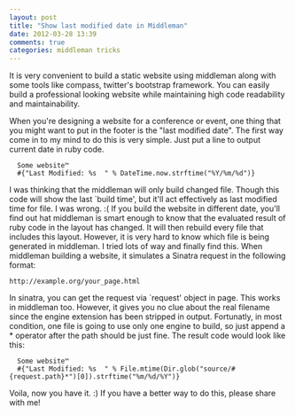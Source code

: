```yaml
---
layout: post
title: "Show last modified date in Middleman"
date: 2012-03-28 13:39
comments: true
categories: middleman tricks
---
```


It is very convenient to build a static website using middleman along with some
tools like compass, twitter's bootstrap framework. You can easily build a
professional looking website while maintaining high code readability and
maintainability.

When you're designing a website for a conference or event, one thing that you
might want to put in the footer is the "last modified date". The first way come
in to my mind to do this is very simple. Just put a line to output current date
in ruby code.

``` haml Wrong way to do last modified date
  Some website™
  #{"Last Modified: %s  " % DateTime.now.strftime("%Y/%m/%d")}
```

I was thinking that the middleman will only build changed file. Though this
code will show the last `build time', but it'll act effectively as last
modified time for file. I was wrong. :( If you build the website in different
date, you'll find out hat middleman is smart enough to know that the evaluated
result of ruby code in the layout has changed. It will then rebuild every file
that includes this layout. However, it is very hard to know which file is being
generated in middleman. I tried lots of way and finally find this. When
middleman building a website, it simulates a Sinatra request in the following
format:

```
http://example.org/your_page.html
```

In sinatra, you can get the request via `request' object in page. This works in
middleman too. However, it gives you no clue about the real filename since the
engine extension has been stripped in output. Fortunatly, in most condition,
one file is going to use only one engine to build, so just append a * operator
after the path should be just fine. The result code would look like this:

``` haml Right way to do last modified date
  Some website™
  #{"Last Modified: %s  " % File.mtime(Dir.glob("source/#{request.path}*")[0]).strftime("%m/%d/%Y")}
```

Voila, now you have it. :) If you have a better way to do this, please share with me!